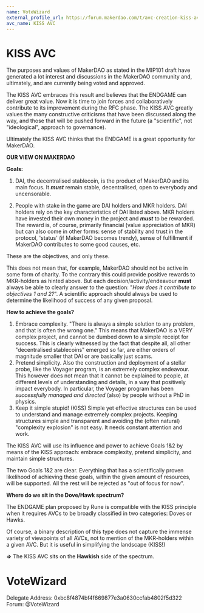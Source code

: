 ```yaml
---
name: VoteWizard
external_profile_url: https://forum.makerdao.com/t/avc-creation-kiss-avc/20346
avc_name: KISS AVC
---
```


# KISS AVC

The purposes and values of MakerDAO as stated in the MIP101 draft have generated a lot interest and discussions in the MakerDAO community and, ultimately, and are currently being voted and approved. 

The KISS AVC embraces this result and believes that the ENDGAME can deliver great value. Now it is time to join forces and collaboratively contribute to its improvement during the RFC phase. The KISS AVC greatly values the many constructive criticisms that have been discussed along the way, and those that will be pushed forward in the future (a "scientific", not "ideological", approach to governance).

Ultimately the KISS AVC thinks that the ENDGAME is a great opportunity for MakerDAO.

**OUR VIEW ON MAKERDAO**

**Goals:** 
1) DAI, the decentralised stablecoin, is the product of MakerDAO and its main focus. It **_must_** remain stable, decentralised, open to everybody and uncensorable.

2. People with stake in the game are DAI holders and MKR holders. DAI holders rely on the key characteristics of DAI listed above. MKR holders have invested their own money in the project and ***must*** to be rewarded. The reward is, of course, primarily financial (value appreciation of MKR) but can also come in other forms: sense of stability and trust in the protocol, 'status' (if MakerDAO becomes trendy), sense of fulfillment if MakerDAO contributes to some good causes, etc. 

These are the objectives, and only these. 

This does not mean that, for example, MakerDAO should not be active in some form of charity. To the contrary this could provide positive rewards to MKR-holders as hinted above. But each decision/activity/endeavour **must** always be able to clearly answer to the question: "*How does it contribute to objectives 1 and 2?*". A scientific approach should always be used to determine the likelihood of success of any given proposal.

**How to achieve the goals?**
1) Embrace complexity. 
"There is always a simple solution to any problem, and that is often the wrong one." 
This means that MakerDAO is a VERY complex project, and cannot be dumbed down to a simple receipt for success. This is clearly witnessed by the fact that despite all, all other "decentralised stablecoins" emerged so far, are either orders of magnitude smaller that DAI or are basically just scams.
2) Pretend simplicity.
Also the construction and deployment of a stellar probe, like the Voyager program, is an extremely complex endeavour. This however does not mean that it cannot be explained to people, at different levels of understanding and details, in a way that positively impact everybody. In particular, the Voyager program has been _successfully managed and directed_ (also) by people without a PhD in physics.   
3) Keep it simple stupid! (KISS)
Simple yet effective structures can be used to understand and manage extremely complex projects. Keeping structures simple and transparent and avoiding the (often natural) "complexity explosion" is not easy. It needs constant attention and work. 

The KISS AVC will use its influence and power to achieve Goals 1&2 by means of the KISS approach: embrace complexity, pretend simplicity, and maintain simple structures. 

The two Goals 1&2 are clear. Everything that has a scientifically proven likelihood of achieving these goals, within the given amount of resources, will be supported. All the rest will be rejected as "out of focus for now". 

**Where do we sit in the Dove/Hawk spectrum?**

The ENDGAME plan proposed by Rune is compatible with the KISS principle when it requires AVCs to be broadly classified in two categories: Doves or Hawks. 

Of course, a binary description of this type does not capture the immense variety of viewpoints of all AVCs, not to mention of the MKR-holders within a given AVC. But it is useful in simplifying the landscape (KISS!)

**=>** The KISS AVC sits on the **Hawkish** side of the spectrum.

# VoteWizard
Delegate Address: 0xbc8f4874bf4f669877e3a0630ccfab4802f5d322
Forum: @VoteWizard